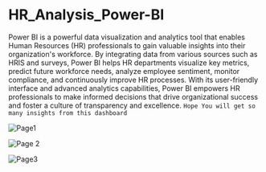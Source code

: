 # HR_Analysis_Power-BI
 Power BI is a powerful data visualization and analytics tool that enables Human Resources (HR) professionals to gain valuable insights 
 into their organization's workforce. By integrating data from various sources such as HRIS and surveys, 
 Power BI helps HR departments visualize key metrics, predict future workforce needs, analyze employee sentiment,
 monitor compliance, and continuously improve HR processes. With its user-friendly interface and advanced analytics capabilities, 
 Power BI empowers HR professionals to make informed decisions that drive organizational success and foster a culture of transparency and excellence.
```Hope You will get so many insights from this dashboard```

![Page1](https://github.com/27DEBAPRIYA/HR_Analysis_Power-BI/assets/102849901/a8f9500d-ab5d-4089-81c6-92bb68a2f33e)

![Page 2](https://github.com/27DEBAPRIYA/HR_Analysis_Power-BI/assets/102849901/17087e49-7044-4f08-a904-a2d2ad79703f)

![Page3](https://github.com/27DEBAPRIYA/HR_Analysis_Power-BI/assets/102849901/5667a110-c326-47f5-a920-87a53d7b7840)
